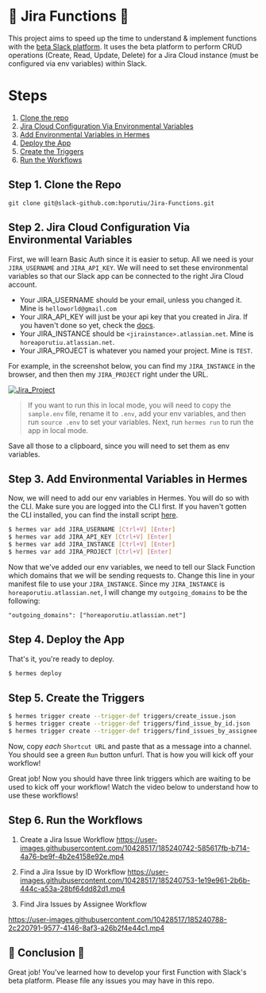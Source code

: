 # 🤖 Jira Functions 🤖

This project aims to speed up the time to understand & implement functions with the [beta Slack platform](https://api.slack.com/future/quickstart). It uses the beta platform to perform CRUD operations (Create, Read, Update, Delete) for a Jira Cloud instance (must be configured via env variables) within Slack. 

# Steps 
1. [Clone the repo](#step-1-clone-the-repo)
2. [Jira Cloud Configuration Via Environmental Variables](#step-2-Jira-cloud-configuration-via-environmental-variables)
3. [Add Environmental Variables in Hermes](#step-3-add-environmental-variables-in-hermes)
4. [Deploy the App](#step-4-deploy-the-app)
5. [Create the Triggers](#step-5-Create-the-triggers)
6. [Run the Workflows](#step-6-run-the-workflows)

## Step 1. Clone the Repo

```git clone git@slack-github.com:hporutiu/Jira-Functions.git```

## Step 2. Jira Cloud Configuration Via Environmental Variables

First, we will learn Basic Auth since it is easier to setup. All we need is your `JIRA_USERNAME` and
 `JIRA_API_KEY`. We will need to set these environmental variables so that our Slack app can be connected 
to the right 
Jira Cloud account.

* Your JIRA_USERNAME should be your email, unless you changed it. Mine is `helloworld@gmail.com`
* Your JIRA_API_KEY will just be your api key that you created in Jira. If you haven't done so yet, check the [docs](https://support.atlassian.com/atlassian-account/docs/manage-api-tokens-for-your-atlassian-account/).
* Your JIRA_INSTANCE should be `<jirainstance>.atlassian.net`. Mine is `horeaporutiu.atlassian.net`.
* Your JIRA_PROJECT is whatever you named your project. Mine is `TEST`.
 
For example, in the screenshot below, you can find my `JIRA_INSTANCE` in the browser, and then then my `JIRA_PROJECT` right under the URL.

[![Jira_Project](https://media.slack-github.com/user/2212/files/f2b57aeb-493f-4b56-b049-80095ede916a)](https://media.slack-github.com/user/2212/files/f2b57aeb-493f-4b56-b049-80095ede916a)

> If you want to run this in local mode, you will need to copy the `sample.env` file, rename it to `.env`, add your env variables, and then run `source .env` to set your variables. Next, run `hermes run` to run the app in local mode.

Save all those to a clipboard, since you will need to set them as env variables.

## Step 3. Add Environmental Variables in Hermes
Now, we will need to add our env variables in Hermes. You will do so with the CLI. Make sure you are logged into the CLI first. If you haven't gotten the CLI installed, 
you can find the install script [here](https://api.slack.com/future/quickstart).

```bash
$ hermes var add JIRA_USERNAME [Ctrl+V] [Enter]
$ hermes var add JIRA_API_KEY [Ctrl+V] [Enter]
$ hermes var add JIRA_INSTANCE [Ctrl+V] [Enter]
$ hermes var add JIRA_PROJECT [Ctrl+V] [Enter]
```

Now that we've added our env variables, we need to tell our Slack Function which domains that we will be sending requests to.
Change this line in your manifest file to use your `JIRA_INSTANCE`. Since my `JIRA_INSTANCE` is `horeaporutiu.atlassian.net`, I will change my `outgoing_domains` to be the following:

```
"outgoing_domains": ["horeaporutiu.atlassian.net"]
```

## Step 4. Deploy the App

That's it, you're ready to deploy.

```bash
$ hermes deploy
```

## Step 5. Create the Triggers

```bash
$ hermes trigger create --trigger-def triggers/create_issue.json
$ hermes trigger create --trigger-def triggers/find_issue_by_id.json
$ hermes trigger create --trigger-def triggers/find_issues_by_assignee.json 
```

Now, copy *each* `Shortcut URL` and paste that as a message into a channel. You should see a green `Run` button unfurl. That is how you will kick off your workflow!

Great job! Now you should have three link triggers which are waiting to be used to kick off your workflow! Watch the video below to understand how to use these workflows!

## Step 6. Run the Workflows

1. Create a Jira Issue Workflow
https://user-images.githubusercontent.com/10428517/185240742-585617fb-b714-4a76-be9f-4b2e4158e92e.mp4

2. Find a Jira Issue by ID Workflow
https://user-images.githubusercontent.com/10428517/185240753-1e19e961-2b6b-444c-a53a-28bf64dd82d1.mp4

3. Find Jira Issues by Assignee Workflow

https://user-images.githubusercontent.com/10428517/185240788-2c220791-9577-4146-8af3-a26b2f4e44c1.mp4

## 🎊 Conclusion 🎊 

Great job! You've learned how to develop your first Function with Slack's beta platform. Please file any issues you may have in this repo.
